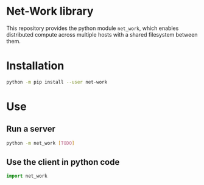
# Net-Work library

This repository provides the python module `net_work`, which enables
distributed compute across multiple hosts with a shared filesystem between them.

# Installation

```bash
python -m pip install --user net-work
```

# Use

## Run a server

```bash
python -m net_work [TODO]
```

## Use the client in python code

```python
import net_work

```



